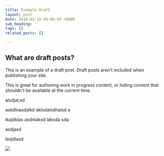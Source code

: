 ```yaml
---
title: Example Draft
layout: post
date: 2018-01-19 00:00:00 +0000
sub_heading: ''
tags: []
related_posts: []

---
```

## What are draft posts?

This is an example of a draft post. Draft posts aren't included when publishing your site.

This is great for authoring work in progress content, or hiding content that shouldn't be available at the current time.

alsdjal;sd

askdlnasdalkd aklsdalsdhalsd a

lkajdklas asdnlaksd laksda sda

asdjasd

lasjdlasd

![](/uploads/2017/11/14/andrew-robles-300868.jpg)